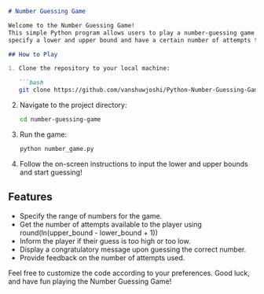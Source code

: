 ```markdown
# Number Guessing Game

Welcome to the Number Guessing Game!
This simple Python program allows users to play a number-guessing game where they
specify a lower and upper bound and have a certain number of attempts to guess the correct number.

## How to Play

1. Clone the repository to your local machine:

   ```bash
   git clone https://github.com/vanshuwjoshi/Python-Number-Guessing-Game.git
   ```

2. Navigate to the project directory:

   ```bash
   cd number-guessing-game
   ```

3. Run the game:

   ```bash
   python number_game.py
   ```

4. Follow the on-screen instructions to input the lower and upper bounds and start guessing!

## Features

- Specify the range of numbers for the game.
- Get the number of attempts available to the player using round(ln(upper_bound - lower_bound + 1))
- Inform the player if their guess is too high or too low.
- Display a congratulatory message upon guessing the correct number.
- Provide feedback on the number of attempts used.

Feel free to customize the code according to your preferences. Good luck, and have fun playing the Number Guessing Game!
```
